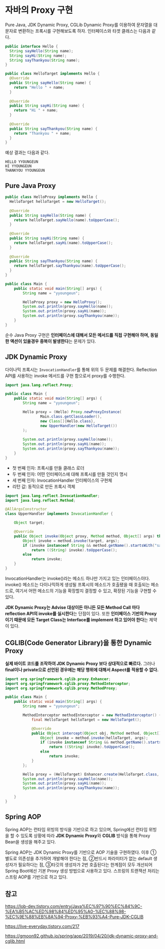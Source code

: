 # 자바의 Proxy 구현


Pure Java, JDK Dynamic Proxy, CGLib Dynamic Proxy를 이용하여 문자열을 대문자로 변환하는 프록시를 구현해보도록 하자. 인터페이스와 타겟 클래스는 다음과 같다. 

```java
public interface Hello { 
  String sayHello(String name); 
  String sayHi(String name); 
  String sayThankyou(String name); 
}
```

```java
public class HelloTarget implements Hello {
  @Override 
  public String sayHello(String name) { 
    return "Hello " + name; 
  } 
  
  @Override 
  public String sayHi(String name) { 
    return "Hi " + name; 
  }
  
  @Override 
  public String sayThankyou(String name) { 
    return "Thankyou " + name; 
  } 
}
```

예상 결과는 다음과 같다.

```
HELLO YYOUNGEUN
HI YYOUNGEUN
THANKYOU YYOUNGEUN
```

## Pure Java Proxy

```java
public class HelloProxy implements Hello { 
  HelloTarget helloTarget = new HelloTarget(); 
  
  @Override 
  public String sayHello(String name) { 
    return helloTarget.sayHello(name).toUpperCase(); 
  }
  
  @Override 
  public String sayHi(String name) { 
    return helloTarget.sayHi(name).toUpperCase(); 
  } 
  
  @Override 
  public String sayThankyou(String name) { 
    return helloTarget.sayThankyou(name).toUpperCase(); 
  }   
}
```

```java
public class Main {
    public static void main(String[] args) {
        String name = "yyoungeun";

        HelloProxy proxy = new HelloProxy();
        System.out.println(proxy.sayHello(name));
        System.out.println(proxy.sayHi(name));
        System.out.println(proxy.sayThankyou(name));
    }
}
````

순수 Java Proxy 구현은 **인터페이스에 대해서 모든 메서드를 직접 구현해야 하며, 동일한 액션이 있을경우 중복이 발생한다**는 문제가 있다.

## JDK Dynamic Proxy
다이나믹 프록시는 `InvocationHandler`를 통해 위의 두 문제를 해결한다. Reflection API를 사용하는 invoke 메서드를 구현 함으로서 proxy를 수행한다.

```java
import java.lang.reflect.Proxy;

public class Main {
    public static void main(String[] args) {
        String name = "yyoungeun";

        Hello proxy = (Hello) Proxy.newProxyInstance(
                Main.class.getClassLoader(),
                new Class[]{Hello.class},
                new UpperHandler(new HelloTarget())
        );
   
        System.out.println(proxy.sayHello(name));
        System.out.println(proxy.sayHi(name));
        System.out.println(proxy.sayThankyou(name));
    }
}
```
* 첫 번째 인자: 프록시를 만들 클래스 로더
* 두 번째 인자: 어떤 인터페이스에 대해 프록시를 만들 것인지 명시
* 세 번째 인자: InvocationHandler 인터페이스의 구현체
* 리턴 값: 동적으로 만든 프록시 객체

```java
import java.lang.reflect.InvocationHandler;
import java.lang.reflect.Method;

@AllArgsConstructor
class UpperHandler implements InvocationHandler {

    Object target;

    @Override
    public Object invoke(Object proxy, Method method, Object[] args) throws Throwable {
        Object invoke = method.invoke(target, args);
        if (invoke instanceof String && method.getName().startsWith("say"))
            return ((String) invoke).toUpperCase();
        else
            return invoke;
    }
}
```

InvocationHandler는 invoke()라는 메소드 하나만 가지고 있는 인터페이스이다. invoke() 메소드는 다이나믹하게 생성될 프록시의 메소드가 호출됐을 때 호출되는 메소드로, 여기서 어떤 메소드의 기능을 확장할지 결정할 수 있고, 확장된 기능을 구현할 수 있다.

**JDK Dynamic Proxy는 Advise 대상이든 아니든 모든 Method Call 마다 reflection API의 invoke를 실시한다**는 단점이 있다.
또한 **인터페이스 기반의 Proxy이기 때문에 모든 Target Class는 Interface를 implement 하고 있어야 한다**는 제약이 있다.

## CGLIB(Code Generator Library)을 통한 Dynamic Proxy

**실제 바이트 코드를 조작하여 JDK Dynamic Proxy 보다 상대적으로 빠르다.** 그러나 **final이나 private으로 선언된 경우에는 해당 행위에 대해서 Aspect를 적용할 수 없다.**

```java
import org.springframework.cglib.proxy.Enhancer;
import org.springframework.cglib.proxy.MethodInterceptor;
import org.springframework.cglib.proxy.MethodProxy;

public class Main {
    public static void main(String[] args) {
        String name = "yyoungeun";

        MethodInterceptor methodInterceptor = new MethodInterceptor() {
            final HelloTarget helloTarget = new HelloTarget();

            @Override
            public Object intercept(Object obj, Method method, Object[] args, MethodProxy proxy) throws Throwable {
                Object invoke = method.invoke(helloTarget, args);
                if (invoke instanceof String && method.getName().startsWith("say"))
                    return ((String) invoke).toUpperCase();
                else
                    return invoke;
            }
        };

        Hello proxy = (HelloTarget) Enhancer.create(HelloTarget.class, methodInterceptor);
        System.out.println(proxy.sayHello(name));
        System.out.println(proxy.sayHi(name));
        System.out.println(proxy.sayThankyou(name));

    }
}
```

## Spring AOP
Spring AOP는 런타임 위빙의 방식을 기반으로 하고 있으며, Spring에선 런타임 위빙을 할 수 있도록 상황에 따라 **JDK Dynamic Proxy**와 **CGLIB** 방식을 통해 Proxy Bean을 생성을 해주고 있다.

Spring AOP는 JDK Dynamic Proxy를 기반으로 AOP 기술을 구현하였다. 이후 ①별도로 의존성을 추가하여 개발해야 한다는 점, ②반드시 파라미터가 없는 default 생성자가 필요하다는 점, ③타깃의 생성자가 2번 호출된다는 한계점이 모두 개선되어 Spring Boot에선 기본 Proxy 생성 방법으로 사용하고 있다. 스프링의 트랜잭션 처리는 스프링 AOP를 기반으로 하고 있다.

## 참고
https://lob-dev.tistory.com/entry/Java%EC%97%90%EC%84%9C-%EA%B5%AC%ED%98%84%ED%95%A0-%EC%88%98-%EC%9E%88%EB%8A%94-Proxy-%EB%93%A4-Pure-JDK-CGLIB

https://live-everyday.tistory.com/217

https://gmoon92.github.io/spring/aop/2019/04/20/jdk-dynamic-proxy-and-cglib.html

